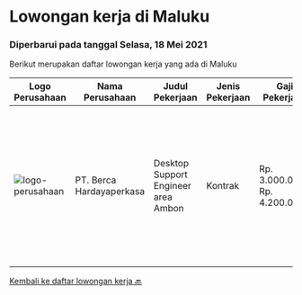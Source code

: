 
  # Lowongan kerja di Maluku

  ### Diperbarui pada tanggal Selasa, 18 Mei 2021

  Berikut merupakan daftar lowongan kerja yang ada di Maluku

  |Logo Perusahaan | Nama Perusahaan | Judul Pekerjaan | Jenis Pekerjaan | Gaji Pekerjaan | Lokasi | Deskripsi | Tanggal diunggah | Pranala |
  | -------------- | --------------- | --------------- | --------- | --------- | -------------- | ------- | ----------- | ----------- |
  |![logo-perusahaan](https://image-service-cdn.seek.com.au/0c900ac2b5b1a2cf9bee651ce5d069e68ff14c92/ee4dce1061f3f616224767ad58cb2fc751b8d2dc)|PT. Berca Hardayaperkasa|Desktop Support Engineer area Ambon|Kontrak|Rp. 3.000.000-Rp. 4.200.000|Ambon|Delivery the implementation and provide PC, Printer, and Networking. Analyze and diagnose technical issues and give fast problem resolution Technical...|Kamis, 13 Mei 2021|https://www.jobstreet.co.id/id/job/desktop-support-engineer-area-ambon-3523416?token=0~e960c03f-e33f-4663-8435-33d2a8b00d83&sectionRank=1&jobId=jobstreet-id-job-3523416|


  [Kembali ke daftar lowongan kerja 🔙](../README.md#daftar-lowongan-kerja)
  